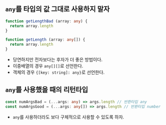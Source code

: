 ## `any`를 타입의 값 그대로 사용하지 말자
```typescript
function getLengthBad (array: any) {
  return array.length
}

function getLength (array: any[]) {
  return array.length
}
```
- 당연하지만 전자보다는 후자가 더 좋은 방법이다.
- 이중배열의 경우 `any[][]`로 선언한다.
- 객체의 경우 `{[key: string]: any}`로 선언한다.

## `any`를 사용했을 때의 리턴타입
```typescript
const numArgsBad = (...args: any) => args.length // 반환타입 any
const numArgsGood = (...args: any[]) => args.length // 반환타입 number
```
- `any`를 사용하더라도 보다 구체적으로 사용할 수 있도록 하자.